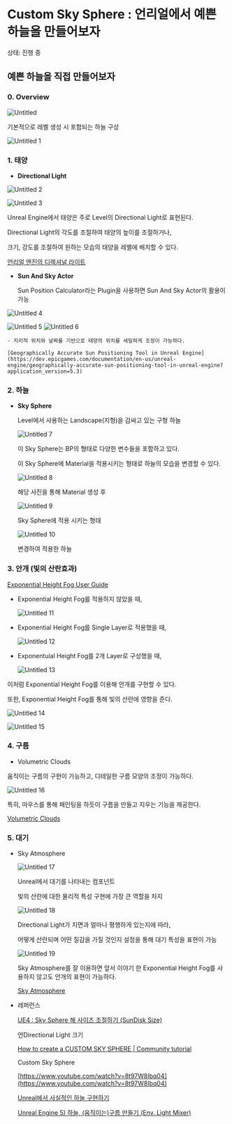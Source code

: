 # Custom Sky Sphere : 언리얼에서 예쁜 하늘을 만들어보자

상태: 진행 중

## 예쁜 하늘을 직접 만들어보자

### 0. Overview

![Untitled](https://github.com/UNSEEN-STUDY-GROUP/unreal-engine-study/assets/63008127/1a9add5c-1f84-4dfd-b4a0-16d734167e54)

기본적으로 레벨 생성 시 포함되는 하늘 구성

![Untitled 1](https://github.com/UNSEEN-STUDY-GROUP/unreal-engine-study/assets/63008127/925d74a0-eb06-43b5-9976-9525eb61446d)


### 1. 태양

- **Directional Light**

![Untitled 2](https://github.com/UNSEEN-STUDY-GROUP/unreal-engine-study/assets/63008127/fc58eeed-7807-4c58-a809-c972c3815e12)


![Untitled 3](https://github.com/UNSEEN-STUDY-GROUP/unreal-engine-study/assets/63008127/e1621da2-436d-4874-89aa-ba1f5cc269fc)


Unreal Engine에서 태양은 주로 Level의 Directional Light로 표현된다.

Directional Light의 각도를 조절하여 태양의 높이를 조절하거나,

크기, 강도를 조절하여 원하는 모습의 태양을 레벨에 배치할 수 있다. 

[언리얼 엔진의 디렉셔널 라이트](https://dev.epicgames.com/documentation/ko-kr/unreal-engine/directional-lights-in-unreal-engine?application_version=5.3)

- **Sun And Sky Actor**
    
    Sun Position Calculator라는 Plugin을 사용하면 Sun And Sky Actor의 활용이 가능
    
![Untitled 4](https://github.com/UNSEEN-STUDY-GROUP/unreal-engine-study/assets/63008127/168a12f7-82c3-48b6-8e2c-0553c94e81f5)

![Untitled 5](https://github.com/UNSEEN-STUDY-GROUP/unreal-engine-study/assets/63008127/ccf8f0cd-1194-4796-9e6c-2aa20793c7e6)
![Untitled 6](https://github.com/UNSEEN-STUDY-GROUP/unreal-engine-study/assets/63008127/3a00d0b4-e5ae-4668-97cb-c0af44042a5b)

    
    - 지리적 위치와 날짜를 기반으로 태양의 위치를 세밀하게 조정이 가능하다.
    
    [Geographically Accurate Sun Positioning Tool in Unreal Engine](https://dev.epicgames.com/documentation/en-us/unreal-engine/geographically-accurate-sun-positioning-tool-in-unreal-engine?application_version=5.3)
    

### 2. 하늘

- **Sky Sphere**
    
    
    Level에서 사용하는 Landscape(지형)을 감싸고 있는 구형 하늘
    
    ![Untitled 7](https://github.com/UNSEEN-STUDY-GROUP/unreal-engine-study/assets/63008127/bbdd661a-9451-4538-876c-50edaf13bf7f)

    이 Sky Sphere는 BP의 형태로 다양한 변수들을 포함하고 있다. 
    
    이 Sky Sphere에 Material을 적용시키는 형태로 하늘의 모습을 변경할 수 있다. 
    
    ![Untitled 8](https://github.com/UNSEEN-STUDY-GROUP/unreal-engine-study/assets/63008127/a0855dc4-b5c8-46f8-b483-88a8b7100be3)

    
    해당 사진을 통해 Material 생성 후 
    
    ![Untitled 9](https://github.com/UNSEEN-STUDY-GROUP/unreal-engine-study/assets/63008127/cc9b6011-025b-41ab-8c44-31636085b757)

    
    Sky Sphere에 적용 시키는 형태
    
    ![Untitled 10](https://github.com/UNSEEN-STUDY-GROUP/unreal-engine-study/assets/63008127/73255a46-f02a-4895-9dd5-c54178c03fe3)

    
    변경하여 적용한 하늘
    

### 3. 안개 (빛의 산란효과)

[Exponential Height Fog User Guide](https://docs.unrealengine.com/4.27/en-US/BuildingWorlds/FogEffects/HeightFog/)

- Exponential Height Fog를 적용하지 않았을 때,
    
    ![Untitled 11](https://github.com/UNSEEN-STUDY-GROUP/unreal-engine-study/assets/63008127/95f15548-df37-4b58-a2c6-8005c485c08b)

    
- Exponential Height Fog를 Single Layer로 적용했을 때,
    
    ![Untitled 12](https://github.com/UNSEEN-STUDY-GROUP/unreal-engine-study/assets/63008127/6d25390f-859a-49ad-bdf3-a8fcb7cf9d6b)

    
- Exponentuial Height Fog를 2개 Layer로 구성했을 때,
    
    ![Untitled 13](https://github.com/UNSEEN-STUDY-GROUP/unreal-engine-study/assets/63008127/a24b313c-33c8-44fa-a02b-94ee826583d2)

    

이처럼 Exponential Height  Fog를 이용해 안개를 구현할 수 있다. 

또한, Exponential Height Fog를 통해 빛의 산란에 영향을 준다.

![Untitled 14](https://github.com/UNSEEN-STUDY-GROUP/unreal-engine-study/assets/63008127/b2b213a1-5d66-4f1e-99b0-75cc39e57264)


![Untitled 15](https://github.com/UNSEEN-STUDY-GROUP/unreal-engine-study/assets/63008127/b449823c-28bb-46fc-af44-3bf3690eaaac)


### 4. 구름

- Volumetric Clouds

움직이는 구름의 구현이 가능하고, 디테일한 구름 모양의 조정이 가능하다.

![Untitled 16](https://github.com/UNSEEN-STUDY-GROUP/unreal-engine-study/assets/63008127/fa98ca09-296f-4ad1-a3be-2e85ebca1935)


특히, 마우스를 통해 페인팅을 하듯이 구름을 만들고 지우는 기능을 제공한다.

[Volumetric Clouds](https://docs.unrealengine.com/4.26/en-US/BuildingWorlds/LightingAndShadows/VolumetricClouds/)

### 5. 대기

- Sky Atmosphere
    
    ![Untitled 17](https://github.com/UNSEEN-STUDY-GROUP/unreal-engine-study/assets/63008127/f211a0f4-f32b-4ade-9e55-8d469106dedc)

    
    Unreal에서 대기를 나타내는 컴포넌트 
    
    빛의 산란에 대한 물리적 특성 구현에 가장 큰 역할을 차지
    
    ![Untitled 18](https://github.com/UNSEEN-STUDY-GROUP/unreal-engine-study/assets/63008127/838be15a-3e7b-4b9a-bda1-676f10cbf463)

    
    Directional Light가 지면과 얼마나 평행하게 있는지에 따라,
    
    어떻게 산란되며 어떤 질감을 가질 것인지 설정을 통해 대기 특성을 표현이 가능   
    
    ![Untitled 19](https://github.com/UNSEEN-STUDY-GROUP/unreal-engine-study/assets/63008127/9a3f6687-0ea4-49a7-bf11-8c8eb7c8c0c0)

    
    Sky Atmosphere를 잘 이용하면 앞서 이야기 한 Exponential Height Fog를 사용하지 않고도 안개의 표현이 가능하다. 
    
    [Sky Atmosphere](https://docs.unrealengine.com/4.26/ko/BuildingWorlds/FogEffects/SkyAtmosphere/)
    
- 레퍼런스
    
    [UE4 : Sky Sphere 해 사이즈 조절하기 (SunDisk Size)](https://m.blog.naver.com/serbell_11/221950043600)
    
    언Directional Light 크기
    
    [How to create a CUSTOM SKY SPHERE | Community tutorial](https://dev.epicgames.com/community/learning/tutorials/Epme/unreal-engine-how-to-create-a-custom-sky-sphere?locale=ko-kr)
    
    Custom Sky Sphere
    
    [https://www.youtube.com/watch?v=8t97W8Ibq04](https://www.youtube.com/watch?v=8t97W8Ibq04)
    
    [Unreal에서 사실적인 하늘 구현하기](https://m.blog.naver.com/intenseardor/222058310795)
    
    [Unreal Engine 5) 하늘, (움직이는)구름 만들기 (Env. Light Mixer)](https://alpaca-code.tistory.com/155)

